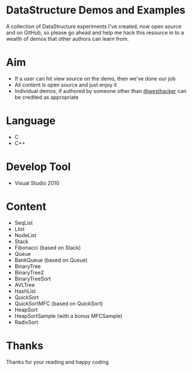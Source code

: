 # DataStructure Demos and Examples

A collection of DataStructure experiments I've created, now open source and on GitHub, so please go ahead and help me hack this resource in to a wealth of demos that other authors can learn from.

# Aim

* If a user can hit view source on the demo, then we've done our job
* All content is open source and just enjoy it
* Individual demos, if authored by someone other than [@westhacker](http://twitter.com) can be credited as appropriate

# Language

* C
* C++

# Develop Tool

* Visual Studio 2010

# Content

* SeqList
* Llist
* NodeList
* Stack
* Fibonacci (based on Stack)
* Queue
* BankQueue (based on Queue)
* BinaryTree
* BinaryTree2
* BinaryTreeSort
* AVLTree
* HashList
* QuickSort
* QuickSortMFC (based on QuickSort)
* HeapSort
* HeapSortSample (with a bonus MFCSample)
* RadixSort

# Thanks

Thanks for your reading and happy coding
